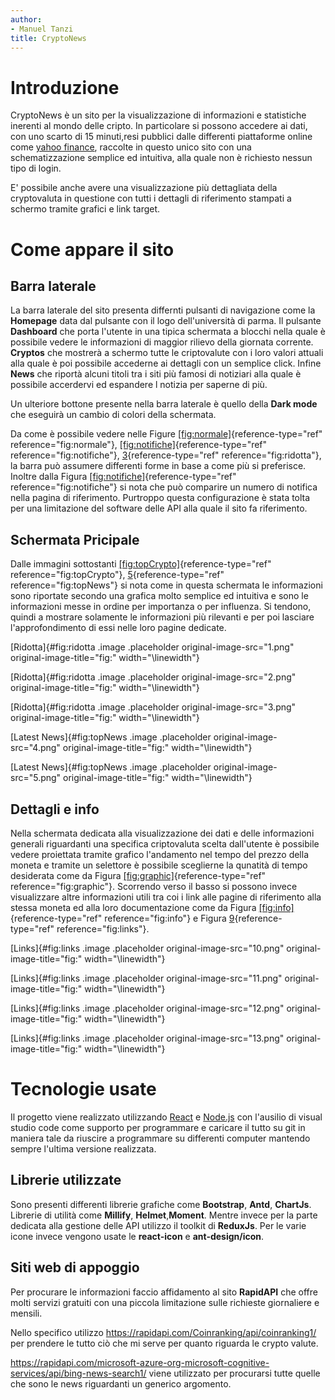 ```yaml
---
author:
- Manuel Tanzi
title: CryptoNews
---
```


# Introduzione

CryptoNews è un sito per la visualizzazione di informazioni e
statistiche inerenti al mondo delle cripto. In particolare si possono
accedere ai dati, con uno scarto di 15 minuti,resi pubblici dalle
differenti piattaforme online come [yahoo
finance](https://it.finance.yahoo.com/), raccolte in questo unico sito
con una schematizzazione semplice ed intuitiva, alla quale non è
richiesto nessun tipo di login.

E' possibile anche avere una visualizzazione più dettagliata della
cryptovaluta in questione con tutti i dettagli di riferimento stampati a
schermo tramite grafici e link target.

# Come appare il sito

## Barra laterale

La barra laterale del sito presenta differnti pulsanti di navigazione
come la **Homepage** data dal pulsante con il logo dell'università di
parma. Il pulsante **Dashboard** che porta l'utente in una tipica
schermata a blocchi nella quale è possibile vedere le informazioni di
maggior rilievo della giornata corrente. **Cryptos** che mostrerà a
schermo tutte le criptovalute con i loro valori attuali alla quale è poi
possibile accederne ai dettagli con un semplice click. Infine **News**
che riportà alcuni titoli tra i siti più famosi di notiziari alla quale
è possibile accerdervi ed espandere l notizia per saperne di più.

Un ulteriore bottone presente nella barra laterale è quello della **Dark
mode** che eseguirà un cambio di colori della schermata.

Da come è possibile vedere nelle Figure
[\[fig:normale\]](#fig:normale){reference-type="ref"
reference="fig:normale"},
[\[fig:notifiche\]](#fig:notifiche){reference-type="ref"
reference="fig:notifiche"}, [3](#fig:ridotta){reference-type="ref"
reference="fig:ridotta"}, la barra può assumere differenti forme in base
a come più si preferisce. Inoltre dalla Figura
[\[fig:notifiche\]](#fig:notifiche){reference-type="ref"
reference="fig:notifiche"} si nota che può comparire un numero di
notifica nella pagina di riferimento. Purtroppo questa configurazione è
stata tolta per una limitazione del software delle API alla quale il
sito fa riferimento.

## Schermata Pricipale

Dalle immagini sottostanti
[\[fig:topCrypto\]](#fig:topCrypto){reference-type="ref"
reference="fig:topCrypto"}, [5](#fig:topNews){reference-type="ref"
reference="fig:topNews"} si nota come in questa schermata le
informazioni sono riportate secondo una grafica molto semplice ed
intuitiva e sono le informazioni messe in ordine per importanza o per
influenza. Si tendono, quindi a mostrare solamente le informazioni più
rilevanti e per poi lasciare l'approfondimento di essi nelle loro pagine
dedicate.

[Ridotta]{#fig:ridotta .image .placeholder original-image-src="1.png"
original-image-title="fig:" width="\\linewidth"}

[Ridotta]{#fig:ridotta .image .placeholder original-image-src="2.png"
original-image-title="fig:" width="\\linewidth"}

[Ridotta]{#fig:ridotta .image .placeholder original-image-src="3.png"
original-image-title="fig:" width="\\linewidth"}

[Latest News]{#fig:topNews .image .placeholder
original-image-src="4.png" original-image-title="fig:"
width="\\linewidth"}

[Latest News]{#fig:topNews .image .placeholder
original-image-src="5.png" original-image-title="fig:"
width="\\linewidth"}

## Dettagli e info

Nella schermata dedicata alla visualizzazione dei dati e delle
informazioni generali riguardanti una specifica criptovaluta scelta
dall'utente è possibile vedere proiettata tramite grafico l'andamento
nel tempo del prezzo della moneta e tramite un selettore è possibile
sceglierne la qunatità di tempo desiderata come da Figura
[\[fig:graphic\]](#fig:graphic){reference-type="ref"
reference="fig:graphic"}. Scorrendo verso il basso si possono invece
visualizzare altre informazioni utili tra coi i link alle pagine di
riferimento alla stessa moneta ed alla loro documentazione come da
Figura [\[fig:info\]](#fig:info){reference-type="ref"
reference="fig:info"} e Figura [9](#fig:links){reference-type="ref"
reference="fig:links"}.

[Links]{#fig:links .image .placeholder original-image-src="10.png"
original-image-title="fig:" width="\\linewidth"}

[Links]{#fig:links .image .placeholder original-image-src="11.png"
original-image-title="fig:" width="\\linewidth"}

[Links]{#fig:links .image .placeholder original-image-src="12.png"
original-image-title="fig:" width="\\linewidth"}

[Links]{#fig:links .image .placeholder original-image-src="13.png"
original-image-title="fig:" width="\\linewidth"}

# Tecnologie usate

Il progetto viene realizzato utilizzando
[React](https://it.reactjs.org/) e [Node.js](https://nodejs.org/it/) con
l'ausilio di visual studio code come supporto per programmare e caricare
il tutto su git in maniera tale da riuscire a programmare su differenti
computer mantendo sempre l'ultima versione realizzata.

## Librerie utilizzate

Sono presenti differenti librerie grafiche come **Bootstrap**, **Antd**,
**ChartJs**. Librerie di utilità come **Millify**,
**Helmet**,**Moment**. Mentre invece per la parte dedicata alla gestione
delle API utilizzo il toolkit di **ReduxJs**. Per le varie icone invece
vengono usate le **react-icon** e **ant-design/icon**.

## Siti web di appoggio

Per procurare le informazioni faccio affidamento al sito **RapidAPI**
che offre molti servizi gratuiti con una piccola limitazione sulle
richieste giornaliere e mensili.

Nello specifico utilizzo
<https://rapidapi.com/Coinranking/api/coinranking1/> per prendere le
tutto ciò che mi serve per quanto riguarda le crypto valute.

<https://rapidapi.com/microsoft-azure-org-microsoft-cognitive-services/api/bing-news-search1/>
viene utilizzato per procurarsi tutte quelle che sono le news
riguardanti un generico argomento.
